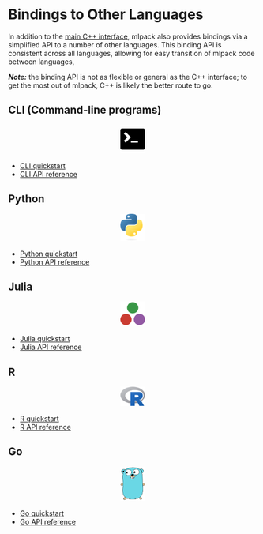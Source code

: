 # Bindings to Other Languages

In addition to the [main C++ interface](../index.md), mlpack also provides
bindings via a simplified API to a number of other languages.  This binding API
is consistent across all languages, allowing for easy transition of mlpack code
between languages,

***Note:*** the binding API is not as flexible or general as the C++ interface;
to get the most out of mlpack, C++ is likely the better route to go.

## CLI (Command-line programs)

<center>
<img src="../img/terminal.svg" width="50" alt="a terminal" />
</center>

 - [CLI quickstart](../quickstart/cli.md)
 - [CLI API reference](../bindings/cli.md)

## Python

<center>
<img src="../img/python.svg" width="50" alt="the Python logo" />
</center>

 - [Python quickstart](../quickstart/python.md)
 - [Python API reference](../bindings/python.md)

## Julia

<center>
<img src="../img/julia.svg" width="50" alt="the Julia logo" />
</center>

 - [Julia quickstart](../quickstart/julia.md)
 - [Julia API reference](../bindings/julia.md)

## R

<center>
<img src="../img/r.svg" width="50" alt="the R logo" />
</center>

 - [R quickstart](../quickstart/r.md)
 - [R API reference](../bindings/r.md)

## Go

<center>
<img src="../img/gopher.svg" width="50" alt="the Go gopher" />
</center>

 - [Go quickstart](../quickstart/go.md)
 - [Go API reference](../bindings/go.md)
